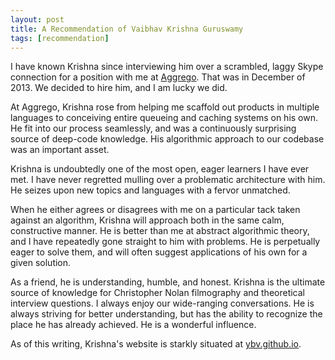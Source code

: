 ```yaml
---
layout: post
title: A Recommendation of Vaibhav Krishna Guruswamy
tags: [recommendation]
---
```


I have known Krishna since interviewing him over a scrambled, laggy Skype connection for a position with me at [Aggrego](http://aggrego.com). That was in December of 2013. We decided to hire him, and I am lucky we did.

At Aggrego, Krishna rose from helping me scaffold out products in multiple languages to conceiving entire queueing and caching systems on his own. He fit into our process seamlessly, and was a continuously surprising source of deep-code knowledge. His algorithmic approach to our codebase was an important asset.

Krishna is undoubtedly one of the most open, eager learners I have ever met. I have never regretted mulling over a problematic architecture with him. He seizes upon new topics and languages with a fervor unmatched. 

When he either agrees or disagrees with me on a particular tack taken against an algorithm, Krishna will approach both in the same calm, constructive manner. He is better than me at abstract algorithmic theory, and I have repeatedly gone straight to him with problems. He is perpetually eager to solve them, and will often suggest applications of his own for a given solution.

As a friend, he is understanding, humble, and honest. Krishna is the ultimate source of knowledge for Christopher Nolan filmography and theoretical interview questions. I always enjoy our wide-ranging conversations. He is always striving for better understanding, but has the ability to recognize the place he has already achieved. He is a wonderful influence.

As of this writing, Krishna's website is starkly situated at [ybv.github.io](http://ybv.github.io). 
